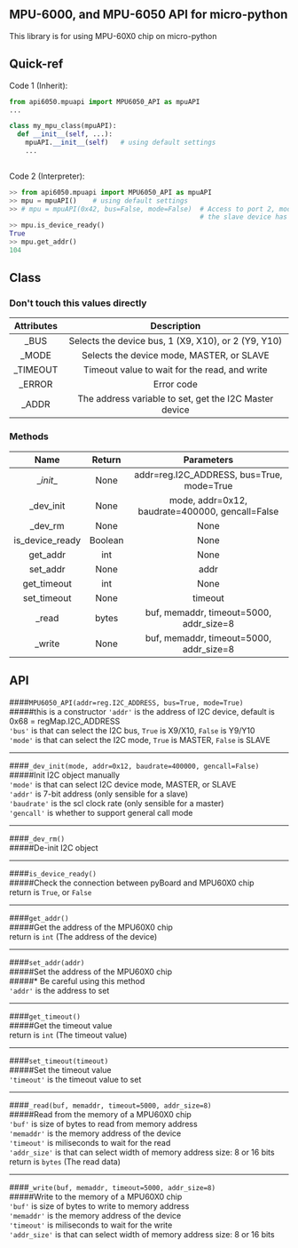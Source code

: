 ## MPU-6000, and MPU-6050 API for micro-python
This library is for using MPU-60X0 chip on micro-python

## Quick-ref
Code 1 (Inherit):
```python
from api6050.mpuapi import MPU6050_API as mpuAPI
...

class my_mpu_class(mpuAPI):
  def __init__(self, ...):
    mpuAPI.__init__(self)   # using default settings
    ...
    
```

Code 2 (Interpreter):
```python
>> from api6050.mpuapi import MPU6050_API as mpuAPI
>> mpu = mpuAPI()    # using default settings
>> # mpu = mpuAPI(0x42, bus=False, mode=False)  # Access to port 2, mode is SLAVE, and
                                                # the slave device has 0x42 address
>> mpu.is_device_ready()
True
>> mpu.get_addr()
104
```

## Class
### Don't touch this values directly
|Attributes | Description |
|:---------:|:-----------:|
| _BUS      | Selects the device bus, 1 (X9, X10), or 2 (Y9, Y10) |
| _MODE     | Selects the device mode, MASTER, or SLAVE |
| _TIMEOUT  | Timeout value to wait for the read, and write |
| _ERROR    | Error code |
| _ADDR     | The address variable to set, get the I2C Master device |

### Methods
| Name | Return |Parameters|
|:----:|:------:|:--------:|
|\__init__|None|addr=reg.I2C_ADDRESS, bus=True, mode=True|
|_dev_init|None|mode, addr=0x12, baudrate=400000, gencall=False|
|_dev_rm|None|None|
|is_device_ready|Boolean|None|
|get_addr|int|None|
|set_addr|None|addr|
|get_timeout|int|None|
|set_timeout|None|timeout|
|_read|bytes|buf, memaddr, timeout=5000, addr_size=8|
|_write|None|buf, memaddr, timeout=5000, addr_size=8|

## API
####``MPU6050_API(addr=reg.I2C_ADDRESS, bus=True, mode=True)``   
#####this is a constructor
``'addr'`` is the address of I2C device, default is 0x68 = regMap.I2C_ADDRESS   
``'bus'`` is that can select the I2C bus, ``True`` is X9/X10, ``False`` is Y9/Y10  
``'mode'`` is that can select the I2C mode, ``True`` is MASTER, ``False`` is SLAVE  

--------------
####``_dev_init(mode, addr=0x12, baudrate=400000, gencall=False)``
#####Init I2C object manually  
``'mode'`` is that can select I2C device mode, MASTER, or SLAVE  
``'addr'`` is 7-bit address (only sensible for a slave)  
``'baudrate'`` is the scl clock rate (only sensible for a master)   
``'gencall'`` is whether to support general call mode 

--------------
####``_dev_rm()``   
#####De-init I2C object  

--------------
####``is_device_ready()``   
#####Check the connection between pyBoard and MPU60X0 chip   
return is ``True``, or ``False``  

--------------
####``get_addr()``  
#####Get the address of the MPU60X0 chip   
return is ``int`` (The address of the device)   

--------------
####``set_addr(addr)``  
#####Set the address of the MPU60X0 chip   
#####* Be careful using this method  
``'addr'`` is the address to set  

--------------
####``get_timeout()``   
#####Get the timeout value   
return is ``int`` (The timeout value)   

--------------
####``set_timeout(timeout)``  
#####Set the timeout value   
``'timeout'`` is the timeout value to set   

--------------
####``_read(buf, memaddr, timeout=5000, addr_size=8)``  
#####Read from the memory of a MPU60X0 chip  
``'buf'`` is size of bytes to read from memory address  
``'memaddr'`` is the memory address of the device   
``'timeout'`` is miliseconds to wait for the read	
``'addr_size'`` is that can select width of memory address size: 8 or 16 bits  
return is ``bytes`` (The read data)   

--------------
####``_write(buf, memaddr, timeout=5000, addr_size=8)``   
#####Write to the memory of a MPU60X0 chip   
``'buf'`` is size of bytes to write to memory address   
``'memaddr'`` is the memory address of the device   
``'timeout'`` is miliseconds to wait for the write  
``'addr_size'`` is that can select width of memory address size: 8 or 16 bits  
